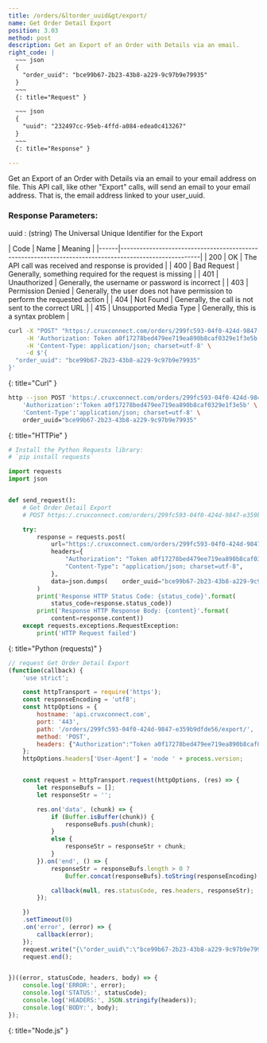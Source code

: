 ```yaml
---
title: /orders/&ltorder_uuid&gt/export/
name: Get Order Detail Export
position: 3.03
method: post
description: Get an Export of an Order with Details via an email.
right_code: |
  ~~~ json
  {
    "order_uuid": "bce99b67-2b23-43b8-a229-9c97b9e79935"
  }
  ~~~
  {: title="Request" }

  ~~~ json
  {
    "uuid": "232497cc-95eb-4ffd-a084-edea0c413267"
  }
  ~~~
  {: title="Response" }

---
```

Get an Export of an Order with Details via an email to your email address on file. This API call, like other "Export" calls, will send an email to your email address. That is, the email address linked to your user_uuid.

### Response Parameters:

uuid
: (string) The Universal Unique Identifier for the Export

| Code | Name                   | Meaning                                                                      |
|------|-------------------------------------------------------------------------------------------------------|
| 200  | OK                     | The API call was received and response is provided                           |
| 400  | Bad Request            | Generally, something required for the request is missing                     |
| 401  | Unauthorized           | Generally, the username or password is incorrect                             |
| 403  | Permission Denied      | Generally, the user does not have permission to perform the requested action |
| 404  | Not Found              | Generally, the call is not sent to the correct URL                           |
| 415  | Unsupported Media Type | Generally, this is a syntax problem                                          |


~~~ bash
curl -X "POST" "https:/.cruxconnect.com/orders/299fc593-04f0-424d-9847-e359b9dfde56/export/" \
     -H 'Authorization: Token a0f17278bed479ee719ea890b8caf0329e1f3e5b' \
     -H 'Content-Type: application/json; charset=utf-8' \
     -d $'{
  "order_uuid": "bce99b67-2b23-43b8-a229-9c97b9e79935"
}'

~~~
{: title="Curl" }

~~~ bash
http --json POST 'https:/.cruxconnect.com/orders/299fc593-04f0-424d-9847-e359b9dfde56/export/' \
    'Authorization':'Token a0f17278bed479ee719ea890b8caf0329e1f3e5b' \
    'Content-Type':'application/json; charset=utf-8' \
    order_uuid="bce99b67-2b23-43b8-a229-9c97b9e79935"

~~~
{: title="HTTPie" }

~~~ python
# Install the Python Requests library:
# `pip install requests`

import requests
import json


def send_request():
    # Get Order Detail Export
    # POST https:/.cruxconnect.com/orders/299fc593-04f0-424d-9847-e359b9dfde56/export/

    try:
        response = requests.post(
            url="https:/.cruxconnect.com/orders/299fc593-04f0-424d-9847-e359b9dfde56/export/",
            headers={
                "Authorization": "Token a0f17278bed479ee719ea890b8caf0329e1f3e5b",
                "Content-Type": "application/json; charset=utf-8",
            },
            data=json.dumps(    order_uuid="bce99b67-2b23-43b8-a229-9c97b9e79935")
        )
        print('Response HTTP Status Code: {status_code}'.format(
            status_code=response.status_code))
        print('Response HTTP Response Body: {content}'.format(
            content=response.content))
    except requests.exceptions.RequestException:
        print('HTTP Request failed')

~~~
{: title="Python (requests)" }

~~~ javascript
// request Get Order Detail Export
(function(callback) {
    'use strict';

    const httpTransport = require('https');
    const responseEncoding = 'utf8';
    const httpOptions = {
        hostname: 'api.cruxconnect.com',
        port: '443',
        path: '/orders/299fc593-04f0-424d-9847-e359b9dfde56/export/',
        method: 'POST',
        headers: {"Authorization":"Token a0f17278bed479ee719ea890b8caf0329e1f3e5b","Content-Type":"application/json; charset=utf-8"}
    };
    httpOptions.headers['User-Agent'] = 'node ' + process.version;


    const request = httpTransport.request(httpOptions, (res) => {
        let responseBufs = [];
        let responseStr = '';

        res.on('data', (chunk) => {
            if (Buffer.isBuffer(chunk)) {
                responseBufs.push(chunk);
            }
            else {
                responseStr = responseStr + chunk;
            }
        }).on('end', () => {
            responseStr = responseBufs.length > 0 ?
                Buffer.concat(responseBufs).toString(responseEncoding) : responseStr;

            callback(null, res.statusCode, res.headers, responseStr);
        });

    })
    .setTimeout(0)
    .on('error', (error) => {
        callback(error);
    });
    request.write("{\"order_uuid\":\"bce99b67-2b23-43b8-a229-9c97b9e79935\"}")
    request.end();


})((error, statusCode, headers, body) => {
    console.log('ERROR:', error);
    console.log('STATUS:', statusCode);
    console.log('HEADERS:', JSON.stringify(headers));
    console.log('BODY:', body);
});

~~~
{: title="Node.js" }
